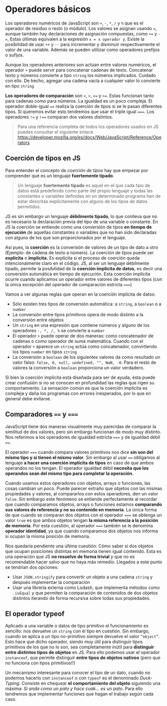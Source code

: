 # Operadores básicos

Los operadores numéricos de JavaScript son `+`, `-`, `*`, `/` y `%` que es el operador de residuo o resto (o módulo). Los valores se asignan usando `=`, aunque también hay declaraciones de asignación compuestas, como `+=` y `-=`, Estas últimas equivalen a la expresión `x = x operador y`. Existe la posibilidad de usar  `++` y `--` para incrementar y disminuir respectivamente el valor de una variable. Además se pueden utilizar como operadores prefijos o sufijos.

Aunque los operadores anteriores son actúan entre valores numéricos, el operador `+` puede servir para concatenar cadenas de texto. Concatenar texto y números convierte a tipo `string` los números implicados. Cuidado con ello. De hecho, agregar una cadena vacía a cualquier valor lo convierte en tipo `string`

**Los operadores de comparación** son `<`, `>`, `<=` y `>=`. Estas funcionan tanto para cadenas como para números. La igualdad es un poco compleja. El operador doble-igual `==` realiza la coerción de tipos si se le pasan diferentes tipos. Si queremos evitar esto tendremos que usar el triple igual `===`. Los operadores  `!=` y `!==` comparan dos valores distintos.

> Para una referencia completa de todos los operadores usados en JS puedes consultar el siguiente enlace https://developer.mozilla.org/es/docs/Web/JavaScript/Reference/Operators

## Coerción de tipos en JS

Para entender el concepto de *coerción de tipos* hay que empezar por comprender qué es un lenguaje **fuertemente tipado**.

> Un lenguaje **fuertemente tipado** es aquel en el que cada tipo de datos está predefinido como parte del propio lenguaje y todas las constantes o variables definidas en un determinado programa han de estar descritas explícitamente con alguno de los tipos de datos permitidos.

JS es sin embargo un lenguaje **débilmente tipado**, lo que conlleva que no es necesario la declaración previa del tipo de una variable o constante. En JS la coerción se entiende como una conversión de tipos **en tiempo de ejecución** de aquellas constantes o variables que no han sido declaradas con alguno de los que son proporcionados por el lenguaje.

Así pues, la **coerción** es la conversión de valores de un tipo de dato a otro (Ejemplo: de cadena de texto a número). La coerción de tipos puede ser **explícita** o **implícita.** Es explícita si el proceso de coerción queda intencionalmente claro en el código. JS, al ser un lenguaje débilmente tipado, permite la posibilidad de la **coerción implícita de datos**, es decir una conversión automática en tiempo de ejecución. Esta coerción implícita ocurre cuando aplicamos un operador entre valores de diferentes tipos (con la única excepción del operador de comparación estricta `===`)

Vamos a ver algunas reglas que operan en la coerción implícita de datos:

- Sólo existen tres tipos de conversión automática: a `string`, a `boolean` o a `number`
- La conversión entre tipos primitivos opera de modo distinto a la conversión entre objetos
- Un `string` en una expresión que contiene números y alguno  de los operadores `-, *, /, %` se convierte a `number`
- El operador `+` puede operar de dos maneras: como concatenador de cadenas o como operador de suma matemática. Cuando con el operador `+` aparece un `string` actúa como concatenador, convirtiendo los tipos `number` en tipos `string`
- La conversión a `boolean` de los siguientes valores da como resultado un valor falso: `false, 0, null, undefined, "", NaN, -0`. Para el resto de valores la conversión a `boolean` proporciona un valor verdadero.

Si bien la coerción implícita está diseñada para ser de ayuda, ésta puede crear confusión si no se conocen en profundidad las reglas que rigen su comportamiento. La sensación común es que la coerción implícita es compleja y daña los programas con errores inesperados, por lo que en general debe evitarse.

## Comparadores `==` y `===`

JavaScript tiene dos maneras visualmente muy parecidas de comparar la similitud de dos valores, pero sin embargo funcionan de modo muy distinto. Nos referimos a los operadores de igualdad estricta `===` y de igualdad débil `==`. 

El operador `===` cuando compara valores primitivos nos dice **sin son del mismo tipo y si tienen el mismo valor**. Sin embargo al usar `==` obligamos al lenguaje **a hacer una coerción implícita de tipos** en caso de que ambos operandos no los tengan. El operador igualdad débil **necesita que los operandos sean del mismo tipo para completar la operación.**

Cuando usamos estos operadores con objetos, arrays o funciones, las cosas cambian un poco. Puede parecer extraño que objetos con las mismas propiedades y valores, al compararlos con estos operadores, den un valor `false`. Sin embargo este fenómeno se entiende perfectamente al recordar que cuando comparamos objetos, arrays o funciones estamos **comparando sus valores de referencia y no su contenido en memoria**. La única forma de que cuando se comparan dos objetos con el operador `===` se obtenga un valor `true` es que ambos objetos tengan **la misma referencia a la posición de memoria**. Por esta cuestión, al operador `===` también se le denomina **operador identidad**, ya que cuando comparamos dos objetos nos informa si ocupan la misma posición de memoria.

Nos quedaría pendiente una última cuestión: Cómo saber si dos objetos que ocupan posiciones distintas en memoria tienen igual contenido. Esta es una operación que JS **no resuelve de forma trivial** y que no es recomendable hacer salvo que no haya más remedio. Llegados a este punto se tendrían dos opciones:

- Usar `JSON.stringify` para convertir un objeto a una cadena `string` y después implementar la comparación
- Usar una librería externa como Lodash, que implementa métodos como `.isEqual` y que permiten la comparación de contenidos de dos objetos distintos iterando de forma recursiva sobre todas sus propiedades.

## El operador typeof

Aplicado a una variable o datos de tipo primitivo el funcionamiento es sencillo: nos devuelve un `string` con el tipo en cuestión. Sin embargo, cuando se aplica a un tipo no-primitivo siempre devuelve el valor `“object”`. Esto hace que dicho operador, siendo muy útil para distinguir tipos primitivos de los que no lo son, sea completamente inútil para **distinguir entre distintos tipos de objetos** en JS. Para ello podemos usar el operador `instanceof`, que permite distinguir **entre tipos de objetos nativos** (pero que no funciona con tipos primitivos!!)

Un mecanismo interesante para conocer el tipo de un dato, cuando no podemos hacerlo con `instanceof` o con `typeof` es el denominado *Duck-Typing*. Consiste en chequear **el comportamiento del objeto** siguiendo una máxima: *Si anda como un pato y hace cuak... es un pato*. Para ello tendremos que implementar funciones que hagan el trabajo según cada caso.
